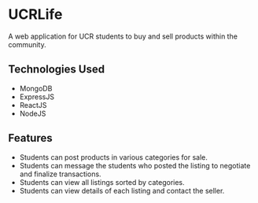 # UCRLife
A web application for UCR students to buy and sell products within the community. 

## Technologies Used
- MongoDB 
- ExpressJS 
- ReactJS 
- NodeJS

## Features
- Students can post products in various categories for sale.
- Students can message the students who posted the listing to negotiate and finalize transactions.
- Students can view all listings sorted by categories.
- Students can view details of each listing and contact the seller.

